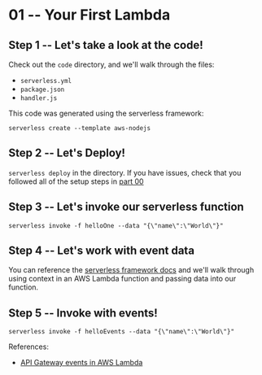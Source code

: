 # 01 -- Your First Lambda

## Step 1 -- Let's take a look at the code!

Check out the `code` directory, and we'll walk through the files:

* `serverless.yml`
* `package.json`
* `handler.js`

This code was generated using the serverless framework:

```
serverless create --template aws-nodejs
```

## Step 2 -- Let's Deploy!

`serverless deploy` in the directory. If you have issues, check that you followed all of the setup steps in [part 00](../00-setup-and-installation/README.md)

## Step 3 -- Let's invoke our serverless function

`serverless invoke -f helloOne --data "{\"name\":\"World\"}"`

## Step 4 -- Let's work with event data

You can reference the [serverless framework docs](https://serverless.com/framework/docs/providers/aws/cli-reference/invoke/) and we'll walk through using context in an AWS Lambda function and passing data into our function.

## Step 5 -- Invoke with events!

`serverless invoke -f helloEvents --data "{\"name\":\"World\"}"`

References:

* [API Gateway events in AWS Lambda](https://docs.aws.amazon.com/apigateway/latest/developerguide/integrating-api-with-aws-services-lambda.html#api-as-lambda-proxy-expose-get-method-with-query-strings-to-call-lambda-function)
